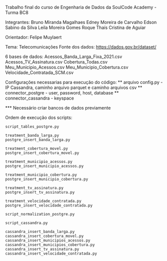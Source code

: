 Trabalho final do curso de Engenharia de Dados da SoulCode Academy - Turma BC8

Integrantes: Bruno Miranda Magalhaes
             Edney Moreira de Carvalho
             Edson Sabino da Silva
             Leila Moreira Gomes Roque
             Thaís Cristina de Aguiar

Orientador: Felipe Muylaert

Tema:
Telecomunicações
Fonte dos dados: https://dados.gov.br/dataset/ 

6 bases de dados: Acessos_Banda_Larga_Fixa_2021.csv
                  Acessos_TV_Assinatura.csv
                  Cobertura_Todas.csv
                  Meu_Municipio_Acessos.csv
                  Meu_Municipio_Cobertura.csv
                  Velocidade_Contratada_SCM.csv

Configurações necessarias para execução do código:
    ** arquivo config.py - IP Cassandra, caminho arquivo parquet e caminho arquivos csv
    ** connector_postgre - user, password, host, database
    ** connector_cassandra - keyspace

*** Necessário criar bancos de dados previamente

Ordem de execução dos scripts:

    script_tables_postgre.py

    treatment_banda_larga.py
    postgre_insert_banda_larga.py

    treatment_cobertura_movel.py
    postgre_insert_cobertura_movel.py

    treatment_municipio_acessos.py
    postgre_insert_municipio_acessos.py

    treatment_municipio_cobertura.py
    postgre_insert_municipio_cobertura.py

    treatment_tv_assinatura.py
    postgre_insert_tv_assinatura.py

    treatment_velocidade_contratada.py
    postgre_insert_velocidade_contratada.py

    script_normalization_postgre.py

    script_cassandra.py
    
    cassandra_insert_banda_larga.py
    cassandra_insert_cobertura_movel.py
    cassandra_insert_municipios_acessos.py
    cassandra_insert_municipios_cobertura.py
    cassandra_insert_tv_assinatura.py
    cassandra_insert_velocidade_contratada.py                            